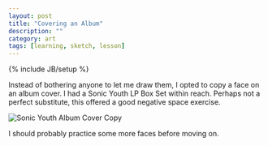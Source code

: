 ```yaml
---
layout: post
title: "Covering an Album"
description: ""
category: art
tags: [learning, sketch, lesson]
---
```

{% include JB/setup %}
<p>Instead of bothering anyone to let me draw them, I opted to copy a face on an album cover. I had a Sonic Youth LP Box Set within reach. Perhaps not a perfect substitute, this offered a good negative space exercise.</p>
<img src="{{ BASE_PATH }}/assets/images/sonic_youth_sm.jpg" alt="Sonic Youth Album Cover Copy" class="img-left"/>
<p>I should probably practice some more faces before moving on.</p>

